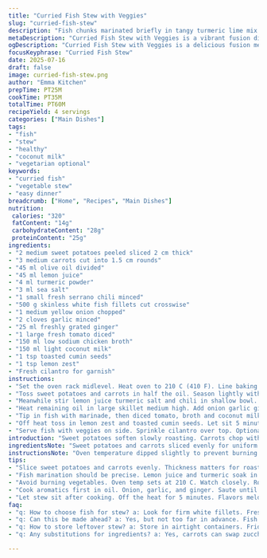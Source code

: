 ```yaml
---
title: "Curried Fish Stew with Veggies"
slug: "curried-fish-stew"
description: "Fish chunks marinated briefly in tangy turmeric lime mix. Sweet potatoes and carrots roasted until just tender. Aromatic sauté with ginger, garlic, onion starts rich sauce base. Added diced tomato, chicken broth, coconut milk thicken gently as fish cooks through. Spicy fresh chili for heat. A twist of fresh herbs boosts color and aroma. Whisk in lemon zest and toasted cumin seeds before serving. Balanced blend of creamy, spicy, and bright."
metaDescription: "Curried Fish Stew with Veggies is a vibrant fusion dish full of flavor. Fish and veggies simmer in coconut broth. Great for weeknights."
ogDescription: "Curried Fish Stew with Veggies is a delicious fusion meal with marinated fish and roasted vegetables. Perfect for any night of the week."
focusKeyphrase: "Curried Fish Stew"
date: 2025-07-16
draft: false
image: curried-fish-stew.png
author: "Emma Kitchen"
prepTime: PT25M
cookTime: PT35M
totalTime: PT60M
recipeYield: 4 servings
categories: ["Main Dishes"]
tags:
- "fish"
- "stew"
- "healthy"
- "coconut milk"
- "vegetarian optional"
keywords:
- "curried fish"
- "vegetable stew"
- "easy dinner"
breadcrumb: ["Home", "Recipes", "Main Dishes"]
nutrition: 
 calories: "320"
 fatContent: "14g"
 carbohydrateContent: "28g"
 proteinContent: "25g"
ingredients:
- "2 medium sweet potatoes peeled sliced 2 cm thick"
- "3 medium carrots cut into 1.5 cm rounds"
- "45 ml olive oil divided"
- "45 ml lemon juice"
- "4 ml turmeric powder"
- "3 ml sea salt"
- "1 small fresh serrano chili minced"
- "500 g skinless white fish fillets cut crosswise"
- "1 medium yellow onion chopped"
- "2 cloves garlic minced"
- "25 ml freshly grated ginger"
- "1 large fresh tomato diced"
- "150 ml low sodium chicken broth"
- "150 ml light coconut milk"
- "1 tsp toasted cumin seeds"
- "1 tsp lemon zest"
- "Fresh cilantro for garnish"
instructions:
- "Set the oven rack midlevel. Heat oven to 210 C (410 F). Line baking tray with parchment."
- "Toss sweet potatoes and carrots in half the oil. Season lightly with salt. Spread in single layer. Roast 35 minutes or until barely tender."
- "Meanwhile stir lemon juice turmeric salt and chili in shallow bowl. Add fish pieces turning to coat. Rest 7 minutes."
- "Heat remaining oil in large skillet medium high. Add onion garlic ginger. Cook stirring 3-4 minutes until fragrant and edges color."
- "Tip in fish with marinade, then diced tomato, broth and coconut milk. Simmer gently 6-9 minutes until fish is opaque and sauce slightly reduced."
- "Off heat toss in lemon zest and toasted cumin seeds. Let sit 5 minutes to meld flavors."
- "Serve fish with veggies on side. Sprinkle cilantro over top. Optional lime wedges to squeeze."
introduction: "Sweet potatoes soften slowly roasting. Carrots chop with just enough crisp left. Fish chunks soak in citrus turmeric mixture briefly. Simmered until tender in mix of coconut milk and broth brightened with tomato and spicy chili. Aromatic base: garlic, onion, ginger sweated before main additions. Toasted cumin seeds and zest add unexpected freshness. Herb garnish scatters a pop of green. No dairy. No gluten. Simple seasonings. Connections to many cuisines but a foot unique. Vibrant colors, warming aromas swirl. Quick for weeknights. Friendly to many diets. Comfortable, but not boring."
ingredientsNote: "Sweet potatoes and carrots sliced evenly for uniform roast times. Slightly thicker sweet potato slices hold shape better through simmering. Serrano chili swapped from original bird pepper for milder manageable heat; adjust to taste. Lemon juice replaces lime to switch citrus profile. Adding toasted cumin seeds and lemon zest late in cooking injects deeper aromatic layers and subtle warmth. Coconut milk light keeps calories lower than full-fat but still adds creamy body. Fresh tomato diced small enough to dissolve somewhat but still provide texture contrast. Fish portions chunked thick to avoid falling apart in short stew time."
instructionsNote: "Oven temperature dipped slightly to prevent burning edges while extending roast for balanced al dente texture. Roast time shifted +5 minutes for ideal vegetable doneness. Marinate fish 7 minutes not 5 to allow better flavor penetration without holding too long to begin breaking down. Sauté vegetables first in oil until aromatic, allowing flavor base to develop before adding fish and liquids. Cook fish gently, covered or uncovered depending on liquid reduction speed, until just opaque to avoid drying out. Off heat finish with lemon zest and cumin seeds to release volatile oils— added heat from toasted seeds more pleasant than raw spices. Rest stew aside 5 minutes to settle flavors before plating. Serve with fresh herb garnish and optional wedges of citrus for extra zing."
tips:
- "Slice sweet potatoes and carrots evenly. Thickness matters for roasting. Sweet potatoes need to hold shape in stew. Aim for 2 cm thick. Timing critical. Too thin, they mush. Too thick, undercooked. Crisp carrots contrast chewy fish. Adjust slices if needed. Toss them in half oil. Balance is key."
- "Fish marination should be precise. Lemon juice and turmeric soak in flavor. Rest time 7 minutes optimal. Not too long or fish breaks down. Quick marinate is ideal for texture. Use skinless white fish for best results. Sturdier but tender. Versatile for dish."
- "Avoid burning vegetables. Oven temp sets at 210 C. Watch closely. Roast for full 35 minutes. Ideal finish is barely tender. Stir occasionally to prevent hot spots. Mixing in oil beforehand helps with browning. One layer on tray for even cooking."
- "Cook aromatics first in oil. Onion, garlic, and ginger. Saute until fragrant. This builds the flavor base. Then add fish with marinade. Stir in broth and coconut milk. Simmer gently. Don’t rush, keep fish moist. Watch for just opaque."
- "Let stew sit after cooking. Off the heat for 5 minutes. Flavors meld together more. Cumin seeds toasted release oils. Added freshness through lemon zest. Perfect for texture contrasts. Serve with herbs for garnish. Always add fresh cilantro last."
faq:
- "q: How to choose fish for stew? a: Look for firm white fillets. Freshness is key. Check for smell. If it smells fishy, pass. Texture should be dense. Frozen options work too. Just thaw properly."
- "q: Can this be made ahead? a: Yes, but not too far in advance. Fish can lose texture in fridge. Up to a day works. Make sure to cool quickly. Reheat gently, avoid boiling. Better flavors but watch consistency."
- "q: How to store leftover stew? a: Store in airtight containers. Fridge up to three days. Freezing possible too. Just remember fish texture can change. Cool completely before freezing. Reheat but gently to keep moisture."
- "q: Any substitutions for ingredients? a: Yes, carrots can swap zucchini. Different flavor but okay. Coconut milk for almond milk. Different texture depth. Fish could change too. Salmon is richer. Adjust spices to preference."

---
```

